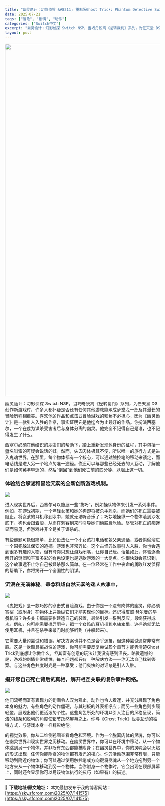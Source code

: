 ```yaml
---
title: "幽灵诡计：幻影侦探 &#8211; 重制版Ghost Trick: Phantom Detective Switch NSP中文"
date: 2025-07-21
tags: ["冒险", "剧情", "动作"]
categories: ["Switch中文"]
excerpt: "幽灵诡计：幻影侦探 Switch NSP，当巧舟脱离《逆转裁判》系列，为任天堂 DS 创作新游戏时，许多人都怀疑是否还有任何其他游戏能与成步堂龙一郎及其漫长的冒险历程相媲美。喜欢他的作品和点击式冒险游戏的粉丝不必担心，因为《幽灵诡计》是一款引人入胜的作品，事实证明它是他迄今为止最好的作品。你扮演西塞&hellip;"
layout: post
---
```


<img class="aligncenter size-full wp-image-141576" src="https://sky.sfcrom.com/wp-content/uploads/2025/07/2025072114303727.webp" alt="" width="700" height="1142" />

幽灵诡计：幻影侦探 Switch NSP，当巧舟脱离《逆转裁判》系列，为任天堂 DS 创作新游戏时，许多人都怀疑是否还有任何其他游戏能与成步堂龙一郎及其漫长的冒险历程相媲美。喜欢他的作品和点击式冒险游戏的粉丝不必担心，因为《幽灵诡计》是一款引人入胜的作品，事实证明它是他迄今为止最好的作品。你扮演西塞尔，一个在成为谋杀受害者后与身体分离的幽灵。他完全不记得自己是谁，也不记得发生了什么。

西塞尔必须在他结识的朋友们的帮助下，踏上重新发现他身份的征程，其中包括一盏名叫雷的可疑会说话的灯。然而，失去肉体极其不便，所以唯一的旅行方式是进入鬼魂世界。在那里，每个物体都有一个核心，可以通过触控笔的移动来锁定，而电话线是进入另一个地点的唯一途径。你还可以与那些已经死去的人互动，了解他们是如何英年早逝的，然后“倒回”到他们死亡前的四分钟，以阻止这一切。
<h3>体验结合解谜和冒险元素的全新创新游戏机制。</h3>
<img src="https://img-eshop.cdn.nintendo.net/i/661d5ed9129e91e45ce95570c4d5d23f31ef97e885737d3da7bb4d9289b145ba.jpg?w=1000" />

进入现实世界后，西塞尔可以施展一些“技巧”，例如操纵物体来引发一系列事件。例如，在游戏初期，一个年轻女孩和她的狗即将被杀手刺杀，而她们的死亡需要被阻止。将女孩的耳机移到水中，她就无法听音乐了；巧妙地操纵一个物体滚到沙发底下，狗也会跟着滚，从而在刺客到来时引导她们俩脱离危险。尽管对死亡的痴迷显而易见，但游戏并非全是关于谋杀的。

有些谜题可能很简单，比如设法让一个小女孩打电话和她父亲通话，或者偷偷溜进一个囚犯躲过保安的追捕。游戏也非常冗长。这个古怪的故事引人入胜，你也会遇到很多有趣的人物，但有时你只想让游戏闭嘴，让你自己玩。话虽如此，体验逐渐解开的谜团和丰富多彩的角色设定也是这款游戏的一大亮点。你很快就会意识到，这个故事远不止你自己被谋杀那么简单。在一位经常在工作中丧命的勇敢红发侦探的帮助下，你将揭开一个全国性的阴谋。
<h3>沉浸在充满神秘、悬念和超自然元素的迷人故事中。</h3>
<img src="https://img-eshop.cdn.nintendo.net/i/6f86f1147d2055470a2f936084b084263a17d2910095c95a32c2b0a7b8dd2b66.jpg?w=1000" />

《鬼把戏》是一款巧妙的点击式冒险游戏。由于你是一个没有肉体的幽灵，你必须寄宿（或附身）在物体上并操纵它们才能实现你的目标。还记得皮威·赫尔曼的早餐机吗？许多关卡都需要你建造自己的装置，最终引发一系列反应，最终获得成功。例如，你可能需要撑开雨伞，把一个女孩的耳机撞到水族箱里，这样她就无法使用耳机，并且在杀手来敲门时能够听到（并躲起来）。

它需要大量的尝试和错误，解决方案也并不总是合乎逻辑，但这种尝试通常非常有趣。这是一款颇具挑战性的游戏，你可能需要反复尝试19个章节才能弄清楚Ghost Trick到底想让你做什么，但其富有创意的玩法让我没有感到沮丧。略微遗憾的是，游戏的剧情非常线性，每个问题都只有一种解决方法——你无法自己找到答案。与这些角色共度时光是一种享受；他们爽快的对话总是引人入胜。
<h3>揭开您自己死亡背后的真相，解开相互关联的复杂事件网络。</h3>
<img src="https://img-eshop.cdn.nintendo.net/i/48fe3f141f4b95f8ae515950924b2a08e1d2653f2b1799e624aeb18c1bf0a732.jpg?w=1000" />

他们流畅而富有表现力的动画令人叹为观止，动作也令人着迷，并充分展现了角色本身的魅力。有些角色的动作僵硬，与其刻板的外表相呼应；而另一些角色则步履轻盈，展现出他们更活泼的个性。这些角色所处的环境以引人注目的风格呈现，简洁的线条和锐利的角度使细节跃然屏幕之上。你与《Ghost Trick》世界互动的独特方式，与游戏本身一样精彩绝伦。

的视觉效果。你从二维侧视图查看角色和环境。作为一个脱离肉体的灵魂，你可以在幽灵世界和现实世界之间移动。在幽灵世界中，你可以在环境中移动，从一个物体跳到另一个物体。并非所有东西都能被附身；在幽灵世界中，你的灵魂会以火焰的形式出现，任何你能附身的物体都有发光的核心。你的活动范围非常有限，只能移动到附近的物体；你可以通过使用触控笔或方向键将灵魂从一个地方拖到另一个地方来从一个物体移动到另一个物体。当你附身一个物体时，它会出现在顶部屏幕上，同时还会显示你可以用该物体执行的技巧（如果有）的描述。

---
📖 **下载地址/原文地址：** 本文最初发布于我的博客网站：[https://sky.sfcrom.com/2025/07/141575](https://sky.sfcrom.com/2025/07/141575)
